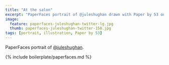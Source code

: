 ```yaml
---
title: "At the salon"
excerpt: "PaperFaces portrait of @juleshughan drawn with Paper by 53 on an iPad."
image: 
  feature: paperfaces-juleshughan-twitter-lg.jpg
  thumb: paperfaces-juleshughan-twitter-150.jpg
tags: [portrait, illustration, Paper by 53]
---
```


PaperFaces portrait of [@juleshughan](http://twitter.com/juleshughan).

{% include boilerplate/paperfaces.md %}